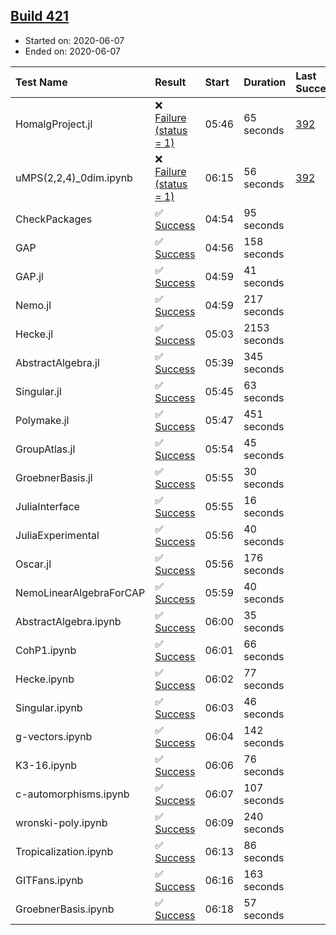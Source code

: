 ## [Build 421](https://oscarci.mathematik.uni-kl.de/job/oscar-julia-1.4/421/)

* Started on: 2020-06-07
* Ended on: 2020-06-07

| Test Name    | Result | Start | Duration | Last Success | First Failure |
|:-------------|:-------|:------|:---------|:-------------|:--------------|
| HomalgProject.jl | ❌ [Failure (status = 1)](https://oscarci.mathematik.uni-kl.de/job/oscar-julia-1.4/421/artifact/logs/build-421/HomalgProject.jl.log) | 05:46 | 65 seconds | [392](https://oscarci.mathematik.uni-kl.de/job/oscar-julia-1.4/392/) | [393](https://oscarci.mathematik.uni-kl.de/job/oscar-julia-1.4/393/) |
| uMPS(2,2,4)_0dim.ipynb | ❌ [Failure (status = 1)](https://oscarci.mathematik.uni-kl.de/job/oscar-julia-1.4/421/artifact/logs/build-421/uMPS-2-2-4-_0dim.ipynb.log) | 06:15 | 56 seconds | [392](https://oscarci.mathematik.uni-kl.de/job/oscar-julia-1.4/392/) | [393](https://oscarci.mathematik.uni-kl.de/job/oscar-julia-1.4/393/) |
| CheckPackages | ✅ [Success](https://oscarci.mathematik.uni-kl.de/job/oscar-julia-1.4/421/artifact/logs/build-421/CheckPackages.log) | 04:54 | 95 seconds |  |  |
| GAP | ✅ [Success](https://oscarci.mathematik.uni-kl.de/job/oscar-julia-1.4/421/artifact/logs/build-421/GAP.log) | 04:56 | 158 seconds |  |  |
| GAP.jl | ✅ [Success](https://oscarci.mathematik.uni-kl.de/job/oscar-julia-1.4/421/artifact/logs/build-421/GAP.jl.log) | 04:59 | 41 seconds |  |  |
| Nemo.jl | ✅ [Success](https://oscarci.mathematik.uni-kl.de/job/oscar-julia-1.4/421/artifact/logs/build-421/Nemo.jl.log) | 04:59 | 217 seconds |  |  |
| Hecke.jl | ✅ [Success](https://oscarci.mathematik.uni-kl.de/job/oscar-julia-1.4/421/artifact/logs/build-421/Hecke.jl.log) | 05:03 | 2153 seconds |  |  |
| AbstractAlgebra.jl | ✅ [Success](https://oscarci.mathematik.uni-kl.de/job/oscar-julia-1.4/421/artifact/logs/build-421/AbstractAlgebra.jl.log) | 05:39 | 345 seconds |  |  |
| Singular.jl | ✅ [Success](https://oscarci.mathematik.uni-kl.de/job/oscar-julia-1.4/421/artifact/logs/build-421/Singular.jl.log) | 05:45 | 63 seconds |  |  |
| Polymake.jl | ✅ [Success](https://oscarci.mathematik.uni-kl.de/job/oscar-julia-1.4/421/artifact/logs/build-421/Polymake.jl.log) | 05:47 | 451 seconds |  |  |
| GroupAtlas.jl | ✅ [Success](https://oscarci.mathematik.uni-kl.de/job/oscar-julia-1.4/421/artifact/logs/build-421/GroupAtlas.jl.log) | 05:54 | 45 seconds |  |  |
| GroebnerBasis.jl | ✅ [Success](https://oscarci.mathematik.uni-kl.de/job/oscar-julia-1.4/421/artifact/logs/build-421/GroebnerBasis.jl.log) | 05:55 | 30 seconds |  |  |
| JuliaInterface | ✅ [Success](https://oscarci.mathematik.uni-kl.de/job/oscar-julia-1.4/421/artifact/logs/build-421/JuliaInterface.log) | 05:55 | 16 seconds |  |  |
| JuliaExperimental | ✅ [Success](https://oscarci.mathematik.uni-kl.de/job/oscar-julia-1.4/421/artifact/logs/build-421/JuliaExperimental.log) | 05:56 | 40 seconds |  |  |
| Oscar.jl | ✅ [Success](https://oscarci.mathematik.uni-kl.de/job/oscar-julia-1.4/421/artifact/logs/build-421/Oscar.jl.log) | 05:56 | 176 seconds |  |  |
| NemoLinearAlgebraForCAP | ✅ [Success](https://oscarci.mathematik.uni-kl.de/job/oscar-julia-1.4/421/artifact/logs/build-421/NemoLinearAlgebraForCAP.log) | 05:59 | 40 seconds |  |  |
| AbstractAlgebra.ipynb | ✅ [Success](https://oscarci.mathematik.uni-kl.de/job/oscar-julia-1.4/421/artifact/logs/build-421/AbstractAlgebra.ipynb.log) | 06:00 | 35 seconds |  |  |
| CohP1.ipynb | ✅ [Success](https://oscarci.mathematik.uni-kl.de/job/oscar-julia-1.4/421/artifact/logs/build-421/CohP1.ipynb.log) | 06:01 | 66 seconds |  |  |
| Hecke.ipynb | ✅ [Success](https://oscarci.mathematik.uni-kl.de/job/oscar-julia-1.4/421/artifact/logs/build-421/Hecke.ipynb.log) | 06:02 | 77 seconds |  |  |
| Singular.ipynb | ✅ [Success](https://oscarci.mathematik.uni-kl.de/job/oscar-julia-1.4/421/artifact/logs/build-421/Singular.ipynb.log) | 06:03 | 46 seconds |  |  |
| g-vectors.ipynb | ✅ [Success](https://oscarci.mathematik.uni-kl.de/job/oscar-julia-1.4/421/artifact/logs/build-421/g-vectors.ipynb.log) | 06:04 | 142 seconds |  |  |
| K3-16.ipynb | ✅ [Success](https://oscarci.mathematik.uni-kl.de/job/oscar-julia-1.4/421/artifact/logs/build-421/K3-16.ipynb.log) | 06:06 | 76 seconds |  |  |
| c-automorphisms.ipynb | ✅ [Success](https://oscarci.mathematik.uni-kl.de/job/oscar-julia-1.4/421/artifact/logs/build-421/c-automorphisms.ipynb.log) | 06:07 | 107 seconds |  |  |
| wronski-poly.ipynb | ✅ [Success](https://oscarci.mathematik.uni-kl.de/job/oscar-julia-1.4/421/artifact/logs/build-421/wronski-poly.ipynb.log) | 06:09 | 240 seconds |  |  |
| Tropicalization.ipynb | ✅ [Success](https://oscarci.mathematik.uni-kl.de/job/oscar-julia-1.4/421/artifact/logs/build-421/Tropicalization.ipynb.log) | 06:13 | 86 seconds |  |  |
| GITFans.ipynb | ✅ [Success](https://oscarci.mathematik.uni-kl.de/job/oscar-julia-1.4/421/artifact/logs/build-421/GITFans.ipynb.log) | 06:16 | 163 seconds |  |  |
| GroebnerBasis.ipynb | ✅ [Success](https://oscarci.mathematik.uni-kl.de/job/oscar-julia-1.4/421/artifact/logs/build-421/GroebnerBasis.ipynb.log) | 06:18 | 57 seconds |  |  |
